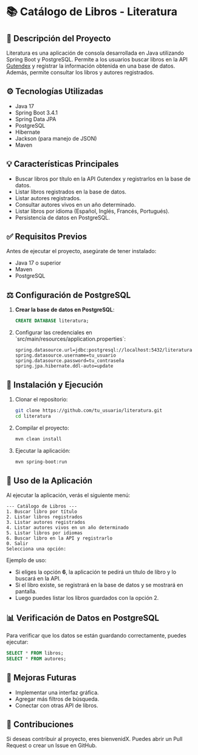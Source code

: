 # 📚 Catálogo de Libros - Literatura

## 🔗 Descripción del Proyecto
Literatura es una aplicación de consola desarrollada en Java utilizando Spring Boot y PostgreSQL. Permite a los usuarios buscar libros en la API [Gutendex](https://gutendex.com/) y registrar la información obtenida en una base de datos. Además, permite consultar los libros y autores registrados.

## ⚙️ Tecnologías Utilizadas
- Java 17
- Spring Boot 3.4.1
- Spring Data JPA
- PostgreSQL
- Hibernate
- Jackson (para manejo de JSON)
- Maven

## 💡 Características Principales
- Buscar libros por título en la API Gutendex y registrarlos en la base de datos.
- Listar libros registrados en la base de datos.
- Listar autores registrados.
- Consultar autores vivos en un año determinado.
- Listar libros por idioma (Español, Inglés, Francés, Portugués).
- Persistencia de datos en PostgreSQL.

## ✅ Requisitos Previos
Antes de ejecutar el proyecto, asegúrate de tener instalado:
- Java 17 o superior
- Maven
- PostgreSQL

## ⚖️ Configuración de PostgreSQL
1. **Crear la base de datos en PostgreSQL**:
   ```sql
   CREATE DATABASE literatura;
   ```
2. Configurar las credenciales en `src/main/resources/application.properties´:
   ```properties
   spring.datasource.url=jdbc:postgresql://localhost:5432/literatura
   spring.datasource.username=tu_usuario
   spring.datasource.password=tu_contraseña
   spring.jpa.hibernate.ddl-auto=update
   ```

## 🔄 Instalación y Ejecución
1. Clonar el repositorio:
   ```sh
   git clone https://github.com/tu_usuario/literatura.git
   cd literatura
   ```
2. Compilar el proyecto:
   ```sh
   mvn clean install
   ```
3. Ejecutar la aplicación:
   ```sh
   mvn spring-boot:run
   ```

## 🔮 Uso de la Aplicación
Al ejecutar la aplicación, verás el siguiente menú:
```
--- Catálogo de Libros ---
1. Buscar libro por título
2. Listar libros registrados
3. Listar autores registrados
4. Listar autores vivos en un año determinado
5. Listar libros por idiomas
6. Buscar libro en la API y registrarlo
0. Salir
Selecciona una opción:
```

Ejemplo de uso:
- Si eliges la opción **6**, la aplicación te pedirá un título de libro y lo buscará en la API.
- Si el libro existe, se registrará en la base de datos y se mostrará en pantalla.
- Luego puedes listar los libros guardados con la opción 2.

## 📊 Verificación de Datos en PostgreSQL
Para verificar que los datos se están guardando correctamente, puedes ejecutar:
```sql
SELECT * FROM libros;
SELECT * FROM autores;
```

## 🎨 Mejoras Futuras
- Implementar una interfaz gráfica.
- Agregar más filtros de búsqueda.
- Conectar con otras API de libros.

## 🎉 Contribuciones
Si deseas contribuir al proyecto, eres bienvenidX. Puedes abrir un Pull Request o crear un Issue en GitHub.



